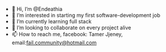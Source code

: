 - 👋 Hi, I’m @Endeathia
- 👀 I’m interested in starting my first software-development job
- 🌱 I’m currently learning full stack
- 💞️ I’m looking to collaborate on every project alive
- 📫 How to reach me, facebook: Tamer Jjeney, email:fail.community@hotmail.com

<!---
Endeathia/Endeathia is a ✨ special ✨ repository because its `README.md` (this file) appears on your GitHub profile.
You can click the Preview link to take a look at your changes.
--->

